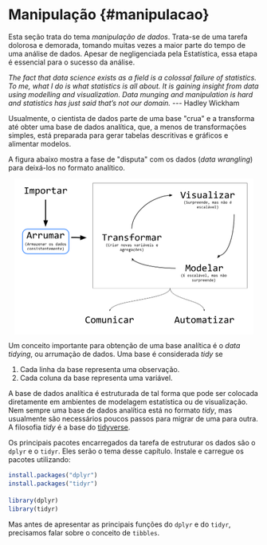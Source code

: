 # Manipulação {#manipulacao}

Esta seção trata do tema *manipulação de dados*. Trata-se de uma tarefa dolorosa e demorada, tomando muitas vezes a maior parte do tempo de uma análise de dados. Apesar de negligenciada pela Estatística, essa etapa é essencial para o sucesso da análise.

*The fact that data science exists as a field is a colossal failure of statistics. To me, what I do is what statistics is all about. It is gaining insight from data using modelling and visualization. Data munging and manipulation is hard and statistics has just said that’s not our domain.* --- Hadley Wickham

Usualmente, o cientista de dados parte de uma base "crua" e a transforma até obter uma base de dados analítica, que, a menos de transformações simples, está preparada para gerar tabelas descritivas e gráficos e alimentar modelos.

A figura abaixo mostra a fase de "disputa" com os dados (*data wrangling*) para deixá-los no formato analítico.

<img src="assets/img/manipulacao/ciclo-ciencia-de-dados.png" width="479" style="display: block; margin: auto;" />

Um conceito importante para obtenção de uma base analítica é o *data tidying*, ou arrumação de dados. Uma base é considerada *tidy* se

1. Cada linha da base representa uma observação.
2. Cada coluna da base representa uma variável.

A base de dados analítica é estruturada de tal forma que pode ser colocada diretamente em ambientes de modelagem estatística ou de visualização. Nem sempre uma base de dados analítica está no formato *tidy*, mas usualmente são necessários poucos passos para migrar de uma para outra. A filosofia *tidy* é a base do [tidyverse](https://www.tidyverse.org/).

Os principais pacotes encarregados da tarefa de estruturar os dados são o `dplyr` e o `tidyr`. Eles serão o tema desse capítulo. Instale e carregue os pacotes utilizando:


```r
install.packages("dplyr")
install.packages("tidyr")

library(dplyr)
library(tidyr)
```

Mas antes de apresentar as principais funções do `dplyr` e do `tidyr`, precisamos falar sobre o conceito de `tibbles`.
